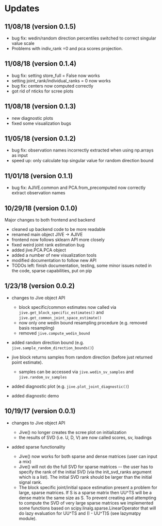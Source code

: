 # Updates

## 11/08/18 (version 0.1.5)

- bug fix: wedin/random direction percentiles switched to correct singular value scale
- Problems with indiv_rank =0 and pca scores projection.


## 11/08/18 (version 0.1.4)

- bug fix: setting store_full = False now works
- setting joint_rank/individual_ranks = 0 now works
- bug fix: centers now computed correctly
- got rid of nticks for scree plots

## 11/08/18 (version 0.1.3)

- new diagnostic plots
- fixed some visualization bugs

## 11/05/18 (version 0.1.2)

- bug fix: observation names incorrectly extracted when using np.arrays as input
- speed up: only calculate top singular value for random direction bound

## 11/01/18 (version 0.1.1)

- bug fix: AJIVE.common and PCA.from_precomputed now correctly extract observation names


## 10/29/18 (version 0.1.0)
Major changes to both frontend and backend

- cleaned up backend code to be more readable
- renamed main object JIVE -> AJIVE
- frontend now follows sklearn API more closely
- fixed weird joint rank estimation bug
- added jive.PCA.PCA object
- added a number of new visualization tools
- modified documentation to follow new API
- TODOs left: finish documentation, testing, some minor issues noted in the code, sparse capabilities, put on pip

## 1/23/18 (version 0.0.2)

- changes to Jive object API
	- block specific/common estimates now called via `jive.get_block_specific_estimates()` and `jive.get_common_joint_space_estimate()`
	- now only one wedin bound resampling procedure (e.g. removed basis resampling)
	- removed `jive.compute_wedin_bound`

- added random direction bound (e.g. `jive.sample_random_direction_bounds()`)

- jive block returns samples from random direction (before just returned point estimate).
	- samples can be accessed via `jive.wedin_sv_samples` and `jive.random_sv_samples`

- added diagnostic plot (e.g. `jive.plot_joint_diagnostic()`)

- added diagnostic demo


## 10/19/17 (version 0.0.1)

- changes to Jive object API
	- Jive() no longer creates the scree plot on initialization
	- the results of SVD (i.e. U, D, V) are now called scores, sv, loadings

- added sparse functionality
	- Jive() now works for both sparse and dense matrices (user can input a mix)
	- Jive() will not do the full SVD for sparse matrices -- the user has to specify the rank of the initial SVD (via the init_svd_ranks argument which is a list). The initial SVD rank should be larger than the initial signal rank.
	- The block specific joint/initial space estimation present a problem for large, sparse matrices. If S is a sparse matrix then UU^TS will be a dense matrix the same size as S. To prevent creating and attempting to compute the SVD of very large sparse matrices we implemented some functions based on scipy.linalg.sparse.LinearOperator that will do lazy evaluation for UU^TS and (I - UU^T)S (see lazymatpy module).
